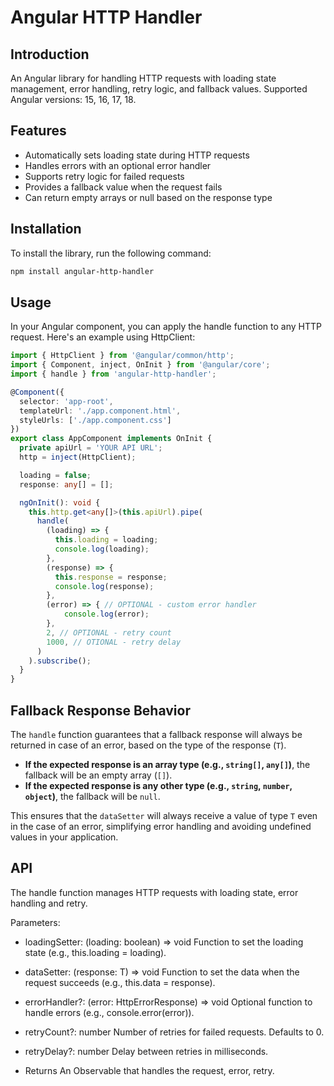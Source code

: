 # Angular HTTP Handler

## Introduction

An Angular library for handling HTTP requests with loading state management, error handling, retry logic, and fallback values.
Supported Angular versions: 15, 16, 17, 18.

## Features

- Automatically sets loading state during HTTP requests
- Handles errors with an optional error handler
- Supports retry logic for failed requests
- Provides a fallback value when the request fails
- Can return empty arrays or null based on the response type

## Installation

To install the library, run the following command:

```bash
npm install angular-http-handler
```

## Usage

In your Angular component, you can apply the handle function to any HTTP request.
Here's an example using HttpClient:
```typescript
import { HttpClient } from '@angular/common/http';
import { Component, inject, OnInit } from '@angular/core';
import { handle } from 'angular-http-handler';

@Component({
  selector: 'app-root',
  templateUrl: './app.component.html',
  styleUrls: ['./app.component.css']
})
export class AppComponent implements OnInit {
  private apiUrl = 'YOUR API URL';
  http = inject(HttpClient);

  loading = false;
  response: any[] = [];

  ngOnInit(): void {
    this.http.get<any[]>(this.apiUrl).pipe(
      handle(
        (loading) => {
          this.loading = loading;
          console.log(loading);
        },
        (response) => {
          this.response = response;
          console.log(response);
        },
        (error) => { // OPTIONAL - custom error handler
            console.log(error);
        }, 
        2, // OPTIONAL - retry count
        1000, // OTIONAL - retry delay
      )
    ).subscribe();
  }
}
```

## Fallback Response Behavior

The `handle` function guarantees that a fallback response will always be returned in case of an error, based on the type of the response (`T`). 

- **If the expected response is an array type (e.g., `string[]`, `any[]`)**, the fallback will be an empty array (`[]`).
- **If the expected response is any other type (e.g., `string`, `number`, `object`)**, the fallback will be `null`.

This ensures that the `dataSetter` will always receive a value of type `T` even in the case of an error, simplifying error handling and avoiding undefined values in your application.


## API

The handle function manages HTTP requests with loading state, error handling and retry.

Parameters:

- loadingSetter: (loading: boolean) => void
Function to set the loading state (e.g., this.loading = loading).

- dataSetter: (response: T) => void
Function to set the data when the request succeeds (e.g., this.data = response).

- errorHandler?: (error: HttpErrorResponse) => void
Optional function to handle errors (e.g., console.error(error)).

- retryCount?: number
Number of retries for failed requests. Defaults to 0.

- retryDelay?: number
Delay between retries in milliseconds.

- Returns
An Observable<T> that handles the request, error, retry.